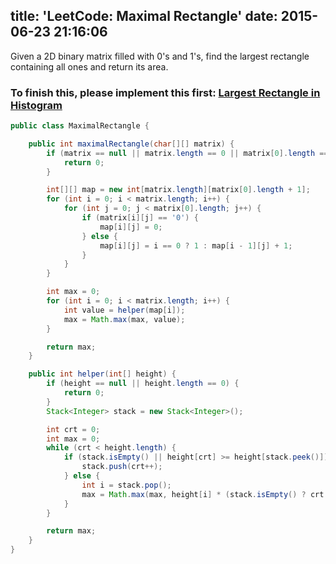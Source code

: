 title: 'LeetCode: Maximal Rectangle'
date: 2015-06-23 21:16:06
---
Given a 2D binary matrix filled with 0's and 1's, find the largest rectangle containing all ones and return its area.

### To finish this, please implement this first: [Largest Rectangle in Histogram](LeetCode-Largest-Rectangle-in-Histogram.html)
```java
public class MaximalRectangle {

    public int maximalRectangle(char[][] matrix) {
        if (matrix == null || matrix.length == 0 || matrix[0].length == 0) {
            return 0;
        }

        int[][] map = new int[matrix.length][matrix[0].length + 1];
        for (int i = 0; i < matrix.length; i++) {
            for (int j = 0; j < matrix[0].length; j++) {
                if (matrix[i][j] == '0') {
                    map[i][j] = 0;
                } else {
                    map[i][j] = i == 0 ? 1 : map[i - 1][j] + 1;
                }
            }
        }

        int max = 0;
        for (int i = 0; i < matrix.length; i++) {
            int value = helper(map[i]);
            max = Math.max(max, value);
        }

        return max;
    }

    public int helper(int[] height) {
        if (height == null || height.length == 0) {
            return 0;
        }
        Stack<Integer> stack = new Stack<Integer>();

        int crt = 0;
        int max = 0;
        while (crt < height.length) {
            if (stack.isEmpty() || height[crt] >= height[stack.peek()]) {
                stack.push(crt++);
            } else {
                int i = stack.pop();
                max = Math.max(max, height[i] * (stack.isEmpty() ? crt : crt - stack.peek() - 1));
            }
        }

        return max;
    }
}
```